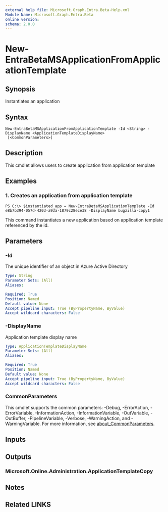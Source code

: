 ```yaml
---
external help file: Microsoft.Graph.Entra.Beta-Help.xml
Module Name: Microsoft.Graph.Entra.Beta
online version:
schema: 2.0.0
---
```


# New-EntraBetaMSApplicationFromApplicationTemplate

## Synopsis
Instantiates an application

## Syntax

```
New-EntraBetaMSApplicationFromApplicationTemplate -Id <String> -DisplayName <ApplicationTemplateDisplayName>
 [<CommonParameters>]
```

## Description
This cmdlet allows users to create application from application template

## Examples

### 1. Creates an application from application template
```
PS C:\> $instantiated_app = New-EntraBetaMSApplicationTemplate -Id  e8b7b394-057d-4203-a93a-1879c28ece38 -DisplayName bugzilla-copy1
```

This command instantiates a new application based on application template referenced by the id.

## Parameters

### -Id
The unique identifier of an object in Azure Active Directory

```yaml
Type: String
Parameter Sets: (All)
Aliases:

Required: True
Position: Named
Default value: None
Accept pipeline input: True (ByPropertyName, ByValue)
Accept wildcard characters: False
```

### -DisplayName
Application template display name

```yaml
Type: ApplicationTemplateDisplayName
Parameter Sets: (All)
Aliases:

Required: True
Position: Named
Default value: None
Accept pipeline input: True (ByPropertyName, ByValue)
Accept wildcard characters: False
```

### CommonParameters
This cmdlet supports the common parameters: -Debug, -ErrorAction, -ErrorVariable, -InformationAction, -InformationVariable, -OutVariable, -OutBuffer, -PipelineVariable, -Verbose, -WarningAction, and -WarningVariable. For more information, see [about_CommonParameters](https://go.microsoft.com/fwlink/?LinkID=113216).

## Inputs

## Outputs

### Microsoft.Online.Administration.ApplicationTemplateCopy
## Notes
## Related LINKS
